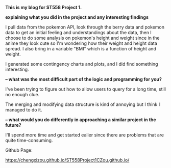 **This is my blog for ST558 Project 1.**

**explaining what you did in the project and any interesting findings**

I pull data from the pokemon API, look through the berry data and pokemon data to get an initial feeling and understandings about the data,
then I choose to do some analysis on pokemon's height and weight since in the anime they look cute so I'm wondering how their weight and height data
spread. I also bring in a variable "BMI" which is a function of height and weight.

I generated some contingency charts and plots, and I did find something interesting.

**– what was the most difficult part of the logic and programming for you?**

I've been trying to figure out how to allow users to query for a long time, still no enough clue.

The merging and modifying data structure is kind of annoying but I think I managed to do it.

**– what would you do differently in approaching a similar project in the future?**

I'll spend more time and get started ealier since there are problems that are quite time-consuming.

Github Page:

https://chengxizou.github.io/ST558Project1CZou.github.io/
